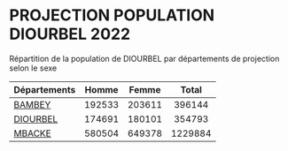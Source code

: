 # PROJECTION POPULATION DIOURBEL 2022
	
Répartition de la population de DIOURBEL par départements de projection selon le sexe
	
| Départements  | Homme | Femme | Total |
| --------- |:-----:|:-----:|:-----:|
| [BAMBEY](BAMBEY) | 192533 | 203611 | 396144 |
| [DIOURBEL](DIOURBEL) | 174691 | 180101 | 354793 |
| [MBACKE](MBACKE) | 580504 | 649378 | 1229884 |
